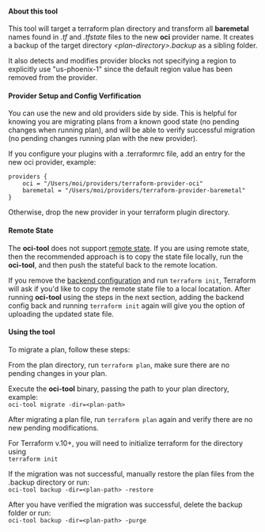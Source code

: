 #### About this tool

This tool will target a terraform plan directory and transform all
**baremetal** names found in *.tf* and *.tfstate* files to the new
**oci** provider name. It creates a backup of the target directory
_\<plan-directory\>.backup_ as a sibling folder.

It also detects and modifies provider blocks not specifying a region
to explicitly use "us-phoenix-1" since the default region value has 
been removed from the provider.

#### Provider Setup and Config Verfification
You can use the new and old providers side by side. This is helpful for 
knowing you are migrating plans from a known good state (no pending 
changes when running plan), and will be able to verify successful 
migration (no pending changes running plan with the new provider).

If you configure your plugins with a .terraformrc file, add an entry for the new oci provider, example:
```
providers {
	oci = "/Users/moi/providers/terraform-provider-oci"
	baremetal = "/Users/moi/providers/terraform-provider-baremetal"
}
```

Otherwise, drop the new provider in your terraform plugin directory.

#### Remote State

The **oci-tool** does not support [remote state](https://www.terraform.io/docs/state/remote.html). If you are using remote state, then the recommended approach is to copy the state file locally, run the **oci-tool**, and then push the stateful back to the remote location.

If you remove the [backend configuration](https://www.terraform.io/docs/backends/config.html) and run `terraform init`, Terraform will ask if you'd like to copy the remote state file to a local locatation. After running **oci-tool** using the steps in the next section, adding the backend config back and running `terraform init` again will give you the option of uploading the updated state file.

#### Using the tool

To migrate a plan, follow these steps:  

From the plan directory, run `terraform plan`, make sure there are no
pending changes in your plan.

Execute the **oci-tool** binary, passing the path to your plan
directory, example:  
`oci-tool migrate -dir=<plan-path>`

After migrating a plan file, run `terraform plan` again and verify
there are no new pending modifications.

For Terraform v.10+, you will need to initialize terraform for the
directory using  
`terraform init`

If the migration was not successful, manually restore the plan files
from the .backup directory or run:  
`oci-tool backup -dir=<plan-path> -restore`

After you have verified the migration was successful, delete the
backup folder or run:  
`oci-tool backup -dir=<plan-path> -purge`
